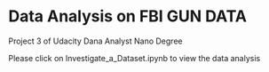 # Data Analysis on FBI GUN DATA
Project 3 of Udacity Dana Analyst Nano Degree

Please click on Investigate_a_Dataset.ipynb to view the data analysis
